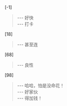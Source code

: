 
[-1] 
>--- 好快<br>
>--- 打卡<br>

[18] 
>--- 甚至连<br>

[68] 
>--- 良性<br>

[98] 
>--- 哈哈，怕是没命花！<br>
>--- 好家伙<br>
>--- 得加钱！<br>
